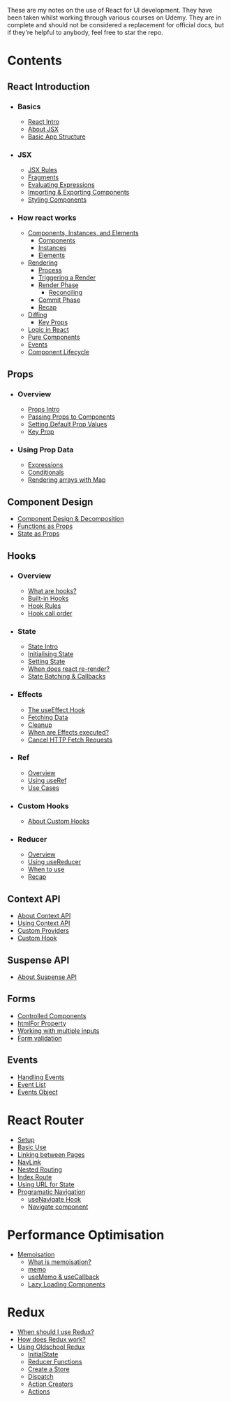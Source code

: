 These are my notes on the use of React for UI development. They have been taken whilst working through various courses on Udemy. They are in complete and should not be considered a replacement for official docs, but if they're helpful to anybody, feel free to star the repo.

# Contents

## React Introduction

- ### Basics

  - [React Intro](./basics.md#intro-to-react)
  - [About JSX](./basics.md#intro-to-jsx)
  - [Basic App Structure](./basics.md#basic-react-structure)

- ### JSX

  - [JSX Rules](./jsx-in-detail.md#jsx-rules)
  - [Fragments](./jsx-in-detail.md#fragments)
  - [Evaluating Expressions](./jsx-in-detail.md#evaluating-js-expressions-in-jsx)
  - [Importing & Exporting Components](./jsx-in-detail.md#importing-and-exporting-components)
  - [Styling Components](./jsx-in-detail.md#styling-components)

- ### How react works

  - [Components, Instances, and Elements](./how-react-works.md#components-instances-and-elements)
    - [Components](./how-react-works.md#components)
    - [Instances](./how-react-works.md#instances)
    - [Elements](./how-react-works.md#elements)
  - [Rendering](./how-react-works.md#rendering)
    - [Process](./how-react-works.md#process)
    - [Triggering a Render](./how-react-works.md#triggering-a-render)
    - [Render Phase](./how-react-works.md#render-phase)
      - [Reconciling](./how-react-works.md#reconsiling)
    - [Commit Phase](./how-react-works.md#commit-phase)
    - [Recap](./how-react-works.md#recap)
  - [Diffing](./how-react-works.md#diffing)
    - [Key Props](./how-react-works.md#key-prop)
  - [Logic in React](./how-react-works.md#logic-in-react)
  - [Pure Components](./how-react-works.md#pure-components)
  - [Events](./how-react-works.md#events)
  - [Component Lifecycle](./how-react-works.md#component-lifecycle)

## Props

- ### Overview

  - [Props Intro](./props.md#props-intro)
  - [Passing Props to Components](./props.md#passing-props-to-components)
  - [Setting Default Prop Values](./props.md#setting-a-default-value-for-a-prop)
  - [Key Prop](./props.md#the-key-prop)

- ### Using Prop Data

  - [Expressions](./using-prop-data.md#expressions)
  - [Conditionals](./using-prop-data.md#conditionals)
  - [Rendering arrays with Map](./using-prop-data.md#render-arrays)

## Component Design

- [Component Design & Decomposition](./component-design.md#component-design)
- [Functions as Props](./component-design.md#passing-functions-as-props)
- [State as Props](./component-design.md#state-as-props)

## Hooks

- ### Overview

  - [What are hooks?](./hooks.md#what-is-a-react-hook)
  - [Built-in Hooks](./hooks.md#built-in-hooks)
  - [Hook Rules](./hooks.md#rules-of-hooks)
  - [Hook call order](./hooks.md#hook-call-order)

- ### State

  - [State Intro](./state.md#intro-to-usestate)
  - [Initialising State](./state.md#initialising-state)
  - [Setting State](./state.md#setting-state)
  - [When does react re-render?](./state.md#when-does-react-re-render)
  - [State Batching & Callbacks](./how-react-works.md#state-update-batching)

- ### Effects

  - [The useEffect Hook](./effects.md#the-useeffect-hook)
  - [Fetching Data](./effects.md#fetching-data-from-an-api)
  - [Cleanup](./effects.md#cleanup)
  - [When are Effects executed?](./effects.md#when-are-effects-executed)
  - [Cancel HTTP Fetch Requests](./effects.md#cancel-a-http-fetch-request-with-cleanup)

- ### Ref

  - [Overview](./refs.md#overview)
  - [Using useRef](./refs.md#using-refs)
  - [Use Cases](./refs.md#use-cases)

- ### Custom Hooks

  - [About Custom Hooks](./hooks.md#about-custom-hooks)

- ### Reducer
  - [Overview](./reducer.md#overview)
  - [Using useReducer](./reducer.md#using-usereducer)
  - [When to use](./reducer.md#deciding-when-to-use-usereducer)
  - [Recap](./reducer.md#recap)

## Context API

- [About Context API](./context-api.md#about-the-context-api)
- [Using Context API](./context-api.md#using-context-api)
- [Custom Providers](./context-api.md#custom-provider)
- [Custom Hook](./context-api.md#custom-hook)

## Suspense API

- [About Suspense API](./suspense.md#suspending-lazy-loaded-routes)

## Forms

- [Controlled Components](./forms.md#controlled-components)
- [htmlFor Property](./forms.md#the-htmlfor-property)
- [Working with multiple inputs](./forms.md#forms-with-multiple-inputs)
- [Form validation](./forms.md#form-validation)

## Events

- [Handling Events](./events.md#handling-events)
- [Event List](./events.md#more-events)
- [Events Object](./events.md#events-object)

# React Router

- [Setup](./react-router.md#setup)
- [Basic Use](./react-router.md#basic-use)
- [Linking between Pages](./react-router.md#linking-between-pages)
- [NavLink](./react-router.md#navlink)
- [Nested Routing](./react-router.md#nested-routing)
- [Index Route](./react-router.md#index-route)
- [Using URL for State](./react-router.md#storing-state-in-the-url)
- [Programatic Navigation](./react-router.md#programatic-navigation)
  - [useNavigate Hook](./react-router.md#imperative-with-the-usenavigate-hook)
  - [Navigate component](./react-router.md#declarative-with-the-navigate--component)

# Performance Optimisation

- [Memoisation](./memoisation.md)
  - [What is memoisation?](./memoisation.md#what-is-memoisation)
  - [memo](./memoisation.md#memo)
  - [useMemo & useCallback](./memoisation.md#usememo--usecallback)
  - [Lazy Loading Components](./codesplitting.md#overview)

# Redux

- [When should I use Redux?](./redux.md#when-should-we-use-redux)
- [How does Redux work?](./redux.md#how-does-redux-work)
- [Using Oldschool Redux](./redux.md#using-oldschool-redux)
  - [InitialState](./redux.md#initial-state)
  - [Reducer Functions](./redux.md#reducer-functions)
  - [Create a Store](./redux.md#create-a-store)
  - [Dispatch](./redux.md#dispatch)
  - [Action Creators](./redux.md#action-creators)
  - [Actions](./redux.md#actions)
